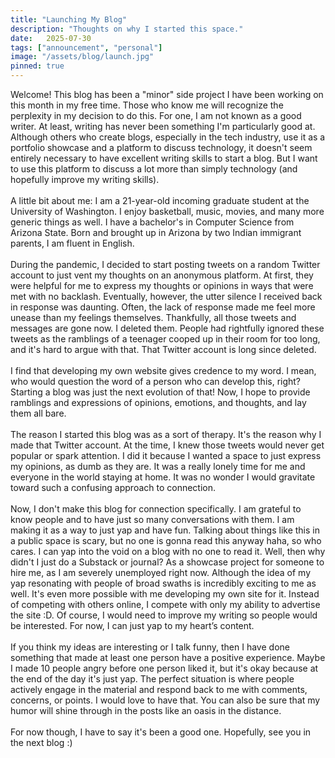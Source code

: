 ```yaml
---
title: "Launching My Blog"
description: "Thoughts on why I started this space."
date:   2025-07-30
tags: ["announcement", "personal"]
image: "/assets/blog/launch.jpg"
pinned: true
---
```


Welcome! This blog has been a "minor" side project I have been working on this month in my free time. Those who know me will recognize the perplexity in my decision to do this. For one, I am not known as a good writer. At least, writing has never been something I'm particularly good at. Although others who create blogs, especially in the tech industry, use it as a portfolio showcase and a platform to discuss technology, it doesn't seem entirely necessary to have excellent writing skills to start a blog. But I want to use this platform to discuss a lot more than simply technology (and hopefully improve my writing skills).
<br>
<br>
A little bit about me: I am a 21-year-old incoming graduate student at the University of Washington. I enjoy basketball, music, movies, and many more generic things as well. I have a bachelor's in Computer Science from Arizona State. Born and brought up in Arizona by two Indian immigrant parents, I am fluent in English.
<br>
<br>
During the pandemic, I decided to start posting tweets on a random Twitter account to just vent my thoughts on an anonymous platform. At first, they were helpful for me to express my thoughts or opinions in ways that were met with no backlash. Eventually, however, the utter silence I received back in response was daunting. Often, the lack of response made me feel more unease than my feelings themselves. Thankfully, all those tweets and messages are gone now. I deleted them. People had rightfully ignored these tweets as the ramblings of a teenager cooped up in their room for too long, and it's hard to argue with that. That Twitter account is long since deleted.
<br>
<br>
I find that developing my own website gives credence to my word. I mean, who would question the word of a person who can develop this, right? Starting a blog was just the next evolution of that! Now, I hope to provide ramblings and expressions of opinions, emotions, and thoughts, and lay them all bare.
<br>
<br>
The reason I started this blog was as a sort of therapy. It's the reason why I made that Twitter account. At the time, I knew those tweets would never get popular or spark attention. I did it because I wanted a space to just express my opinions, as dumb as they are. It was a really lonely time for me and everyone in the world staying at home. It was no wonder I would gravitate toward such a confusing approach to connection.
<br>
<br>
Now, I don't make this blog for connection specifically. I am grateful to know people and to have just so many conversations with them. I am making it as a way to just yap and have fun. Talking about things like this in a public space is scary, but no one is gonna read this anyway haha, so who cares. I can yap into the void on a blog with no one to read it. Well, then why didn't I just do a Substack or journal? As a showcase project for someone to hire me, as I am severely unemployed right now. Although the idea of my yap resonating with people of broad swaths is incredibly exciting to me as well. It's even more possible with me developing my own site for it. Instead of competing with others online, I compete with only my ability to advertise the site :D. Of course, I would need to improve my writing so people would be interested. For now, I can just yap to my heart’s content.
<br>
<br>
If you think my ideas are interesting or I talk funny, then I have done something that made at least one person have a positive experience. Maybe I made 10 people angry before one person liked it, but it's okay because at the end of the day it's just yap. The perfect situation is where people actively engage in the material and respond back to me with comments, concerns, or points. I would love to have that. You can also be sure that my humor will shine through in the posts like an oasis in the distance.
<br>
<br>
For now though, I have to say it's been a good one. Hopefully, see you in the next blog :)